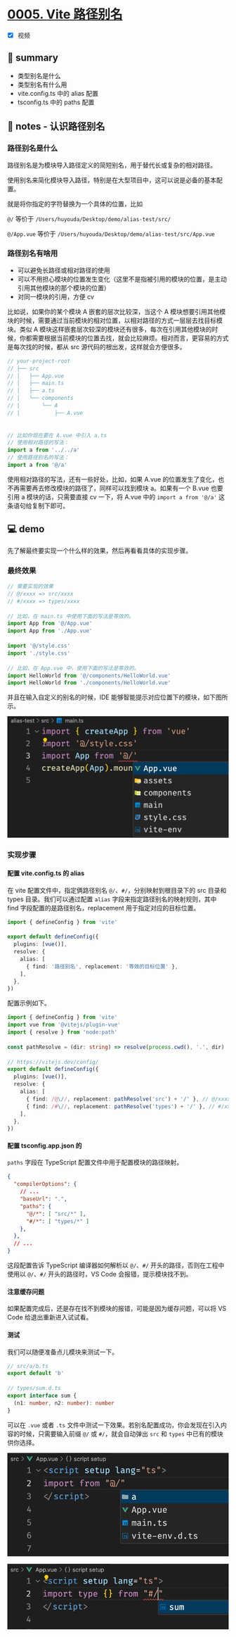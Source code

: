# [0005. Vite 路径别名](https://github.com/Tdahuyou/vite/tree/main/0005.%20Vite%20%E8%B7%AF%E5%BE%84%E5%88%AB%E5%90%8D)

- [x] 视频

## 📝 summary

- 类型别名是什么
- 类型别名有什么用
- vite.config.ts 中的 alias 配置
- tsconfig.ts 中的 paths 配置

## 📒 notes - 认识路径别名

### 路径别名是什么

路径别名是为模块导入路径定义的简短别名，用于替代长或复杂的相对路径。

使用别名来简化模块导入路径，特别是在大型项目中，这可以说是必备的基本配置。

就是将你指定的字符替换为一个具体的位置，比如

`@/` 等价于 `/Users/huyouda/Desktop/demo/alias-test/src/`

`@/App.vue` 等价于 `/Users/huyouda/Desktop/demo/alias-test/src/App.vue`

### 路径别名有啥用

- 可以避免长路径或相对路径的使用
- 可以不用担心模块的位置发生变化（这里不是指被引用的模块的位置，是主动引用其他模块的那个模块的位置）
- 对同一模块的引用，方便 cv

比如说，如果你的某个模块 A 嵌套的层次比较深，当这个 A 模块想要引用其他模块的时候，需要通过当前模块的相对位置，以相对路径的方式一层层去找目标模块。类似 A 模块这样嵌套层次较深的模块还有很多，每次在引用其他模块的时候，你都需要根据当前模块的位置去找，就会比较麻烦。相对而言，更容易的方式是每次找的时候，都从 src 源代码的根出发，这样就会方便很多。

```typescript
// your-project-root
// ├── src
// │   ├── App.vue
// │   ├── main.ts
// │   ├── a.ts
// │   └── components
// |       └── A
// |           ├── A.vue


// 比如你现在要在 A.vue 中引入 a.ts
// 使用相对路径的写法：
import a from '../../a'
// 使用路径别名的写法：
import a from '@/a'
```

使用相对路径的写法，还有一些好处，比如，如果 A.vue 的位置发生了变化，也不再需要再去修改模块的路径了，同样可以找到模块 a。如果有一个 B.vue 也要引用 a 模块的话，只需要直接 cv 一下，将 A.vue 中的 `import a from '@/a'` 这条语句给复制下即可。

## 💻 demo


先了解最终要实现一个什么样的效果，然后再看看具体的实现步骤。

### 最终效果
```typescript
// 需要实现的效果
// @/xxxx => src/xxxx
// #/xxxx => types/xxxx

// 比如，在 main.ts 中使用下面的写法是等效的。
import App from '@/App.vue'
import App from './App.vue'

import '@/style.css'
import './style.css'

// 比如，在 App.vue 中，使用下面的写法是等效的。
import HelloWorld from '@/components/HelloWorld.vue'
import HelloWorld from './components/HelloWorld.vue'
```

并且在输入自定义的别名的时候，IDE 能够智能提示对应位置下的模块，如下图所示。

![](md-imgs/2024-10-17-21-42-38.png)

### 实现步骤
#### 配置 vite.config.ts 的 alias
在 vite 配置文件中，指定俩路径别名 `@/`、`#/`，分别映射到根目录下的 src 目录和 types 目录。我们可以通过配置 `alias` 字段来指定路径别名的映射规则，其中 find 字段配置的是路径别名，replacement 用于指定对应的目标位置。

```typescript
import { defineConfig } from 'vite'

export default defineConfig({
  plugins: [vue()],
  resolve: {
    alias: [
      { find: '路径别名', replacement: '等效的目标位置' },
    ],
  },
})
```

配置示例如下。

```typescript
import { defineConfig } from 'vite'
import vue from '@vitejs/plugin-vue'
import { resolve } from 'node:path'

const pathResolve = (dir: string) => resolve(process.cwd(), '.', dir)

// https://vitejs.dev/config/
export default defineConfig({
  plugins: [vue()],
  resolve: {
    alias: [
      { find: /@\//, replacement: pathResolve('src') + '/' }, // @/xxxx => src/xxxx
      { find: /#\//, replacement: pathResolve('types') + '/' }, // #/xxxx => types/xxxx
    ],
  },
})
```

#### 配置 tsconfig.app.json 的
`paths` 字段在 TypeScript 配置文件中用于配置模块的路径映射。

```json
{
  "compilerOptions": {
    // ...
    "baseUrl": ".",
    "paths": {
      "@/*": [ "src/*" ],
      "#/*": [ "types/*" ]
    },
  },
  // ...
}
```

这段配置告诉 TypeScript 编译器如何解析以 `@/`、`#/` 开头的路径，否则在工程中使用以 `@/`、`#/` 开头的路径时，VS Code 会报错，提示模块找不到。

#### 注意缓存问题
如果配置完成后，还是存在找不到模块的报错，可能是因为缓存问题，可以将 VS Code 给退出重新进入试试看。

#### 测试
我们可以随便准备点儿模块来测试一下。

```typescript
// src/a/b.ts
export default 'b'

// types/sum.d.ts
export interface sum {
  (n1: number, n2: number): number
}
```

可以在 `.vue` 或者 `.ts` 文件中测试一下效果。若别名配置成功，你会发现在引入内容的时候，只需要输入前缀 `@/` 或 `#/`，就会自动弹出 `src` 和 `types` 中已有的模块供你选择。

![](md-imgs/2024-10-17-21-42-52.png)

![](md-imgs/2024-10-17-21-42-58.png)
